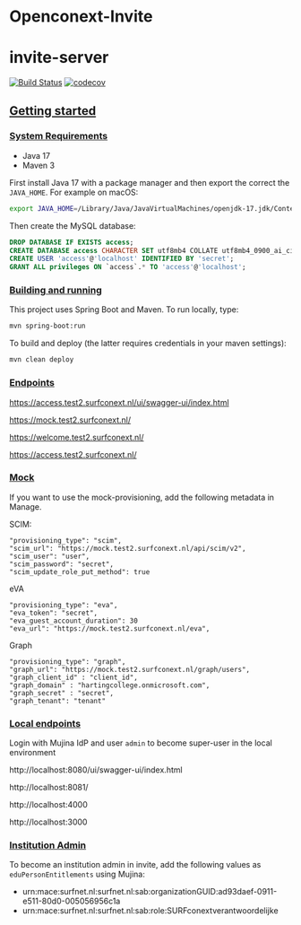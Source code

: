 # Openconext-Invite
# invite-server

[![Build Status](https://github.com/OpenConext/OpenConext-Access/actions/workflows/actions.yml/badge.svg)](https://github.com/SOpenConext/OpenConext-Access/actions/workflows/actions.yml/badge.svg)
[![codecov](https://codecov.io/gh/OpenConext/OpenConext-Access/branch/main/graph/badge.svg?token=HZ7ES3TLQ9)](https://codecov.io/gh/OpenConext/OpenConext-Access)

## [Getting started](#getting-started)

### [System Requirements](#system-requirements)

- Java 17
- Maven 3

First install Java 17 with a package manager
and then export the correct the `JAVA_HOME`. For example on macOS:

```bash
export JAVA_HOME=/Library/Java/JavaVirtualMachines/openjdk-17.jdk/Contents/Home/
```

Then create the MySQL database:

```sql
DROP DATABASE IF EXISTS access;
CREATE DATABASE access CHARACTER SET utf8mb4 COLLATE utf8mb4_0900_ai_ci;
CREATE USER 'access'@'localhost' IDENTIFIED BY 'secret';
GRANT ALL privileges ON `access`.* TO 'access'@'localhost';
```

### [Building and running](#building-and-running)

This project uses Spring Boot and Maven. To run locally, type:

```bash
mvn spring-boot:run
```

To build and deploy (the latter requires credentials in your maven settings):

```bash
mvn clean deploy
```

### [Endpoints](#endpoint)

https://access.test2.surfconext.nl/ui/swagger-ui/index.html

https://mock.test2.surfconext.nl/

https://welcome.test2.surfconext.nl/

https://access.test2.surfconext.nl/

### [Mock](#mock)

If you want to use the mock-provisioning, add the following metadata in Manage.

SCIM:
```
"provisioning_type": "scim",
"scim_url": "https://mock.test2.surfconext.nl/api/scim/v2",
"scim_user": "user",
"scim_password": "secret",
"scim_update_role_put_method": true
```
eVA
```
"provisioning_type": "eva",
"eva_token": "secret",
"eva_guest_account_duration": 30
"eva_url": "https://mock.test2.surfconext.nl/eva",
```
Graph
```
"provisioning_type": "graph",
"graph_url": "https://mock.test2.surfconext.nl/graph/users",
"graph_client_id" : "client_id",
"graph_domain" : "hartingcollege.onmicrosoft.com",
"graph_secret" : "secret",
"graph_tenant": "tenant"
```

### [Local endpoints](#local-endpoint)

Login with Mujina IdP and user `admin` to become super-user in the local environment

http://localhost:8080/ui/swagger-ui/index.html

http://localhost:8081/

http://localhost:4000

http://localhost:3000

### [Institution Admin](#institution-admin)

To become an institution admin in invite, add the following values as `eduPersonEntitlements` using Mujina:
* urn:mace:surfnet.nl:surfnet.nl:sab:organizationGUID:ad93daef-0911-e511-80d0-005056956c1a
* urn:mace:surfnet.nl:surfnet.nl:sab:role:SURFconextverantwoordelijke
